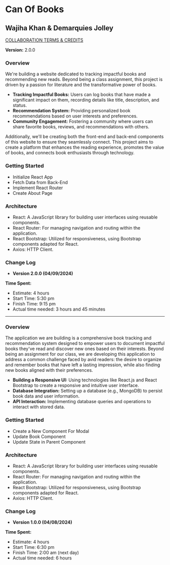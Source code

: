 # Can Of Books

## Wajiha Khan & Demarquies Jolley

[COLLABORATION TERMS & CREDITS](https://github.com/WajihaKh/can-of-books-frontend/blob/main/Collab-N-Credits.md)

**Version:** 2.0.0

### Overview

We're building a website dedicated to tracking impactful books and recommending new reads. Beyond being a class assignment, this project is driven by a passion for literature and the transformative power of books.

- **Tracking Impactful Books:** Users can log books that have made a significant impact on them, recording details like title, description, and status.
- **Recommendation System:** Providing personalized book recommendations based on user interests and preferences.
- **Community Engagement:** Fostering a community where users can share favorite books, reviews, and recommendations with others.

Additionally, we'll be creating both the front-end and back-end components of this website to ensure they seamlessly connect. This project aims to create a platform that enhances the reading experience, promotes the value of books, and connects book enthusiasts through technology.

### Getting Started

- Initialize React App
- Fetch Data from Back-End
- Implement React Router
- Create About Page

### Architecture

- React: A JavaScript library for building user interfaces using reusable components.
- React Router: For managing navigation and routing within the application.
- React Bootstrap: Utilized for responsiveness, using Bootstrap components adapted for React.
- Axios: HTTP Client.

### Change Log

- **Version 2.0.0 (04/09/2024)**

**Time Spent:**
- Estimate: 4 hours
- Start Time: 5:30 pm
- Finish Time: 9:15 pm
- Actual time needed: 3 hours and 45 minutes

---

### Overview

The application we are building is a comprehensive book tracking and recommendation system designed to empower users to document impactful books they've read and discover new ones based on their interests. Beyond being an assignment for our class, we are developing this application to address a common challenge faced by avid readers: the desire to organize and remember books that have left a lasting impression, while also finding new books aligned with their preferences.

- **Building a Responsive UI:** Using technologies like React.js and React Bootstrap to create a responsive and intuitive user interface.
- **Database Integration:** Setting up a database (e.g., MongoDB) to persist book data and user information.
- **API Interaction:** Implementing database queries and operations to interact with stored data.

### Getting Started

- Create a New Component For Modal
- Update Book Component
- Update State in Parent Component

### Architecture

- React: A JavaScript library for building user interfaces using reusable components.
- React Router: For managing navigation and routing within the application.
- React Bootstrap: Utilized for responsiveness, using Bootstrap components adapted for React.
- Axios: HTTP Client.

### Change Log

- **Version 1.0.0 (04/08/2024)**

**Time Spent:**
- Estimate: 4 hours
- Start Time: 6:30 pm
- Finish Time: 2:00 am (next day)
- Actual time needed: 6 hours
